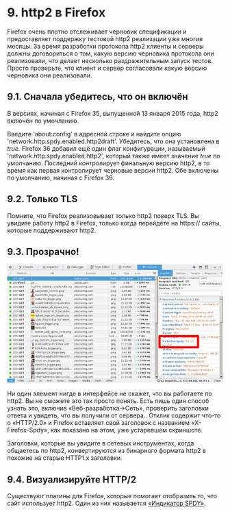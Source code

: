 # 9. http2 в Firefox

Firefox очень плотно отслеживает черновик спецификации и предоставляет
поддержку тестовой http2 реализации уже многие месяцы. За время разработки
протокола http2 клиенты и серверы должны договориться о том, какую версию
черновика протокола они реализовали, что делает несколько раздражительным
запуск тестов. Просто проверьте, что клиент и сервер согласовали какую версию
черновика они реализовали.

## 9.1. Сначала убедитесь, что он включён

В версиях, начиная с Firefox 35, выпущенной 13 января 2015 года, http2 включён
по умочланию.

Введите 'about:config' в адресной строке и найдите опцию
'network.http.spdy.enabled.http2draft'. Убедитесь, что она установлена в
*true*.  Firefox 36 добавил ещё один флаг конфигурации, называемый
'network.http.spdy.enabled.http2', который также имеет значение *true* по
умолчанию. Последний контролирует финальную версию http2, в то время как первая
контролирует черновые версии http2. Обе включены по умолчанию, начиная с
Firefox 36.

## 9.2. Только TLS

Помните, что Firefox реализовывает только http2 поверх TLS. Вы увидите работу
http2 в Firefox, только когда перейдёте на https:// сайты, которые поддерживают
http2.

## 9.3. Прозрачно!

![transparent http2 use](https://raw.githubusercontent.com/bagder/http2-explained/master/images/firefox-screenshot.png)

Ни один элемент нигде в интерфейсе не скажет, что вы работаете по http2. Вы не
сможете это так просто понять. Есть лишь один способ узнать это, включив
«Веб-разработка->Сеть», проверить заголовки ответа и увидеть, что вы получили
от сервера.. Отклик содержит что-то о «HTTP/2.0» и Firefox вставляет свой
заголовок с названием «X-Firefox-Spdy», как показано на этом, уже устаревшем
скриншоте.

Заголовки, которые вы увидите в сетевых инструментах, когда общаетесь по http2,
конвертируются из бинарного формата http2 в похожие на старые HTTP1.x
заголовки.

## 9.4. Визуализируйте HTTP/2

Существуют плагины для Firefox, которые помогает отобразить то, что сайт
использует http2. Один из них называется [«Индикатор
SPDY»](https://addons.mozilla.org/en-US/firefox/addon/spdy-indicator/).
